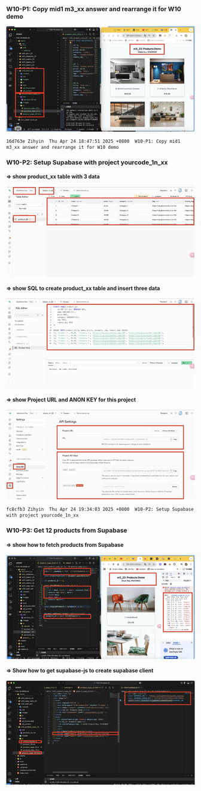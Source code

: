 ### W10-P1: Copy mid1 m3_xx answer and rearrange it for W10 demo

 ![alt text](img/p1-1.png)
 
```
16d763e Zihyin  Thu Apr 24 18:47:51 2025 +0800  W10-P1: Copy mid1 m3_xx answer and rearrange it for W10 demo
```

### W10-P2: Setup Supabase with project yourcode_1n_xx

#### => show product_xx table with 3 data

![alt text](img/p2-1.png)

#### => show SQL to create product_xx table and insert three data

![alt text](img/p2-2.png)

#### => show Project URL and ANON KEY for this project

![alt text](img/p2-3.png)

```
fc8cfb3 Zihyin  Thu Apr 24 19:34:03 2025 +0800  W10-P2: Setup Supabase with project yourcode_1n_xx
```
 
### W10-P3: Get 12 products from Supabase

#### => show how to fetch products from Supabase

![alt text](img/p3-1.png)

 #### => Show how to get supabase-js to create supabase client

![alt text](img/p3-2.png)

```

```